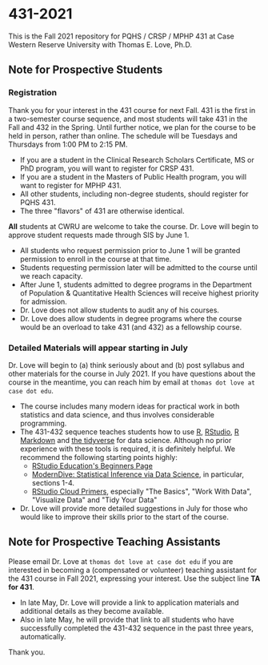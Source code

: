 # 431-2021

This is the Fall 2021 repository for PQHS / CRSP / MPHP 431 at Case Western Reserve University with Thomas E. Love, Ph.D.

## Note for Prospective Students

### Registration

Thank you for your interest in the 431 course for next Fall. 431 is the first in a two-semester course sequence, and most students will take 431 in the Fall and 432 in the Spring. Until further notice, we plan for the course to be held  in person, rather than online. The schedule will be Tuesdays and Thursdays from 1:00 PM to 2:15 PM.

- If you are a student in the Clinical Research Scholars Certificate, MS or PhD program, you will want to register for CRSP 431.
- If you are a student in the Masters of Public Health program, you will want to register for MPHP 431.
- All other students, including non-degree students, should register for PQHS 431.
- The three "flavors" of 431 are otherwise identical.

**All** students at CWRU are welcome to take the course. Dr. Love will begin to approve student requests made through SIS by June 1. 

- All students who request permission prior to June 1 will be granted permission to enroll in the course at that time. 
- Students requesting permission later will be admitted to the course until we reach capacity. 
- After June 1, students admitted to degree programs in the Department of Population & Quantitative Health Sciences will receive highest priority for admission.
- Dr. Love does not allow students to audit any of his courses.
- Dr. Love does allow students in degree programs where the course would be an overload to take 431 (and 432) as a fellowship course.

### Detailed Materials will appear starting in July

Dr. Love will begin to (a) think seriously about and (b) post syllabus and other materials for the course in July 2021. If you have questions about the course in the meantime, you can reach him by email at `thomas dot love at case dot edu`.

- The course includes many modern ideas for practical work in both statistics and data science, and thus involves considerable programming. 
- The 431-432 sequence teaches students how to use [R](https://cran.case.edu/), [RStudio](https://www.rstudio.com/products/rstudio/), [R Markdown](https://rmarkdown.rstudio.com/) and [the tidyverse](https://www.tidyverse.org/) for data science. Although no prior experience with these tools is required, it is definitely helpful. We recommend the following starting points highly:
    - [RStudio Education's Beginners Page](https://education.rstudio.com/learn/beginner/)
    - [ModernDive: Statistical Inference via Data Science](https://moderndive.com/index.html), in particular, sections 1-4.
    - [RStudio Cloud Primers](https://rstudio.cloud/learn/primers), especially "The Basics", "Work With Data", "Visualize Data" and "Tidy Your Data"
- Dr. Love will provide more detailed suggestions in July for those who would like to improve their skills prior to the start of the course. 

## Note for Prospective Teaching Assistants

Please email Dr. Love at `thomas dot love at case dot edu` if you are interested in becoming a (compensated or volunteer) teaching assistant for the 431 course in Fall 2021, expressing your interest. Use the subject line **TA for 431**. 

- In late May, Dr. Love will provide a link to application materials and additional details as they become available.
- Also in late May, he will provide that link to all students who have successfully completed the 431-432 sequence in the past three years, automatically.

Thank you.
